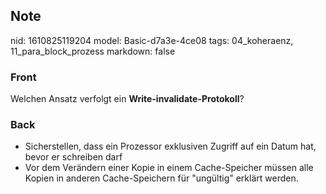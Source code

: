 ## Note
nid: 1610825119204
model: Basic-d7a3e-4ce08
tags: 04_koheraenz, 11_para_block_prozess
markdown: false

### Front
Welchen Ansatz verfolgt ein <b>Write-invalidate-Protokoll</b>?

### Back
<ul>
  <li>Sicherstellen, dass ein Prozessor exklusiven Zugriff auf ein
  Datum hat, bevor er schreiben darf
  <li>Vor dem Verändern einer Kopie in einem Cache-Speicher müssen
  alle Kopien in anderen Cache-Speichern für "ungültig" erklärt
  werden.
</ul>
